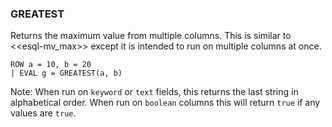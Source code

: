 <!--
This is generated by ESQL’s AbstractFunctionTestCase. Do no edit it. See ../README.md for how to regenerate it.
-->

### GREATEST
Returns the maximum value from multiple columns. This is similar to <<esql-mv_max>>
except it is intended to run on multiple columns at once.

```
ROW a = 10, b = 20
| EVAL g = GREATEST(a, b)
```
Note: When run on `keyword` or `text` fields, this returns the last string in alphabetical order. When run on `boolean` columns this will return `true` if any values are `true`.
